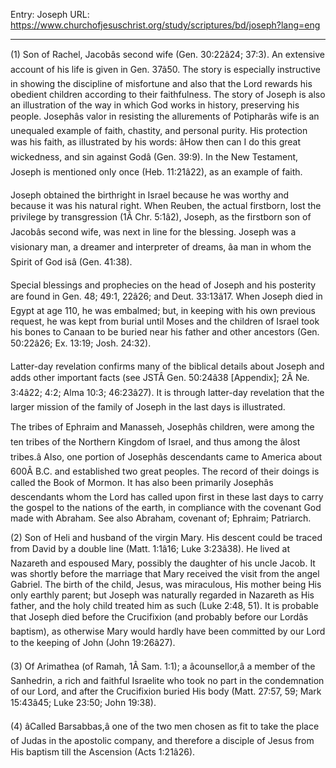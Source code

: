 Entry: Joseph
URL: https://www.churchofjesuschrist.org/study/scriptures/bd/joseph?lang=eng

---

(1) Son of Rachel, Jacobâs second wife (Gen. 30:22â24; 37:3). An extensive account of his life is given in Gen. 37â50. The story is especially instructive in showing the discipline of misfortune and also that the Lord rewards his obedient children according to their faithfulness. The story of Joseph is also an illustration of the way in which God works in history, preserving his people. Josephâs valor in resisting the allurements of Potipharâs wife is an unequaled example of faith, chastity, and personal purity. His protection was his faith, as illustrated by his words: âHow then can I do this great wickedness, and sin against Godâ (Gen. 39:9). In the New Testament, Joseph is mentioned only once (Heb. 11:21â22), as an example of faith.

Joseph obtained the birthright in Israel because he was worthy and because it was his natural right. When Reuben, the actual firstborn, lost the privilege by transgression (1Â Chr. 5:1â2), Joseph, as the firstborn son of Jacobâs second wife, was next in line for the blessing. Joseph was a visionary man, a dreamer and interpreter of dreams, âa man in whom the Spirit of God isâ (Gen. 41:38).

Special blessings and prophecies on the head of Joseph and his posterity are found in Gen. 48; 49:1, 22â26; and Deut. 33:13â17. When Joseph died in Egypt at age 110, he was embalmed; but, in keeping with his own previous request, he was kept from burial until Moses and the children of Israel took his bones to Canaan to be buried near his father and other ancestors (Gen. 50:22â26; Ex. 13:19; Josh. 24:32).

Latter-day revelation confirms many of the biblical details about Joseph and adds other important facts (see JSTÂ Gen. 50:24â38 [Appendix]; 2Â Ne. 3:4â22; 4:2; Alma 10:3; 46:23â27). It is through latter-day revelation that the larger mission of the family of Joseph in the last days is illustrated.

The tribes of Ephraim and Manasseh, Josephâs children, were among the ten tribes of the Northern Kingdom of Israel, and thus among the âlost tribes.â Also, one portion of Josephâs descendants came to America about 600Â B.C. and established two great peoples. The record of their doings is called the Book of Mormon. It has also been primarily Josephâs descendants whom the Lord has called upon first in these last days to carry the gospel to the nations of the earth, in compliance with the covenant God made with Abraham. See also Abraham, covenant of; Ephraim; Patriarch.

(2) Son of Heli and husband of the virgin Mary. His descent could be traced from David by a double line (Matt. 1:1â16; Luke 3:23â38). He lived at Nazareth and espoused Mary, possibly the daughter of his uncle Jacob. It was shortly before the marriage that Mary received the visit from the angel Gabriel. The birth of the child, Jesus, was miraculous, His mother being His only earthly parent; but Joseph was naturally regarded in Nazareth as His father, and the holy child treated him as such (Luke 2:48, 51). It is probable that Joseph died before the Crucifixion (and probably before our Lordâs baptism), as otherwise Mary would hardly have been committed by our Lord to the keeping of John (John 19:26â27).

(3) Of Arimathea (of Ramah, 1Â Sam. 1:1); a âcounsellor,â a member of the Sanhedrin, a rich and faithful Israelite who took no part in the condemnation of our Lord, and after the Crucifixion buried His body (Matt. 27:57, 59; Mark 15:43â45; Luke 23:50; John 19:38).

(4) âCalled Barsabbas,â one of the two men chosen as fit to take the place of Judas in the apostolic company, and therefore a disciple of Jesus from His baptism till the Ascension (Acts 1:21â26).
